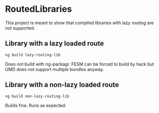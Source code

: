 # RoutedLibraries

This project is meant to show that compiled libraries with lazy routing are not supported.

## Library with a lazy loaded route
``` 
ng build lazy-routing-lib
```
Does not build with ng-packagr. FESM can be forced to build by hack but UMD does not support multiple bundles anyway.

## Library with a non-lazy loaded route
``` 
ng build non-lazy-routing-lib
```
Builds fine. Runs as expected.

